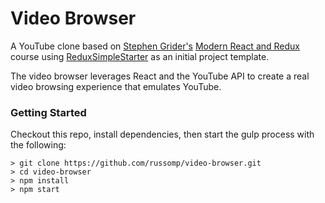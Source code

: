 # Video Browser

A YouTube clone based on [Stephen Grider's](https://github.com/StephenGrider) [Modern React and Redux](https://www.udemy.com/react-redux/) course using [ReduxSimpleStarter](https://github.com/StephenGrider/ReduxSimpleStarter) as an initial project template.

The video browser leverages React and the YouTube API to create a real video browsing experience that emulates YouTube.

### Getting Started

Checkout this repo, install dependencies, then start the gulp process with the following:

```
> git clone https://github.com/russomp/video-browser.git
> cd video-browser
> npm install
> npm start
```

